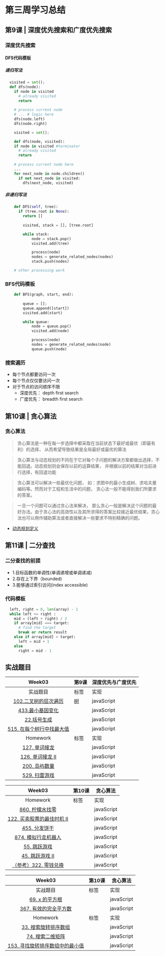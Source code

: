 # 第三周学习总结

## 第9课 | 深度优先搜索和广度优先搜索
### 深度优先搜索

#### DFS代码模板

##### 递归写法
```python
  visited = set();
  def dfs(node):
    if node in visited
      # already visited
      return
    
    # process current node
    # ... # logic here
    dfs(node.left)
    dfs(node.right)
````

```python
    visited = set();

    def dfs(node, visited):
    if node in visited #terminator
      # already visited
      return
    
    # process current node here
    ...
    for next_node in node.children()
      if not next_node in visited:
        dfs(next_node, visited)
```

##### 非递归写法
```python
    def DFS(self, tree):
      if (tree.root is None):
        return []
    
        visited, stack = [], [tree.root]

        while stack:
            node = stack.pop()
            visited.add(tree)

            process(node)
            nodes = generate_related_nodes(nodes)
            stack.push(nodes)

    # other processing work
```

### BFS代码模板
```python
    def BFS(graph, start, end):
      
        queue = [];
        queue.append([start])
        visited.add(start)

        while queue:
            node = queue.pop()
            visited.add(node)

            process(node)
            nodes = generate_related_nodes(node)
            queue.push(node)
```


### 搜索遍历
- 每个节点都要访问一次
- 每个节点仅仅要访问一次
- 对于节点的访问顺序不限
  - 深度优先： depth first search
  - 广度优先： breadth first search
  
## 第10课 | 贪心算法
### 贪心算法
> 贪心算法是一种在每一步选择中都采取在当前状态下最好或最优（即最有利）的选择， 从而希望导致结果是全局最好或最优的算法

> 贪心算法与动态规划的不同在于它对每个子问题的解决方案都做出选择，不能回退。动态规划则会保存以前的运算结果， 并根据以前的结果对当前进行选择，有回退功能

> 贪心算法可以解决一些最优化问题， 如：求图中的最小生成树、求哈夫曼编码等。然而对于工程和生活中的问题， 贪心法一般不能得到我们所要求的答案。

> 一旦一个问题可以通过贪心法来解决， 那么贪心一般是解决这个问题的最好办法。由于贪心法的高效性以及其所求得的答案比较接近最优结果，贪心法也可以用作辅助算法或者直接解决一些要求不特别精确的问题。

- [动态规划定义](https://zh.wikipedia.org/wiki/%E5%8A%A8%E6%80%81%E8%A7%84%E5%88%92)

## 第11课 | 二分查找

### 二分查找的前提
- 1.目标函数的单调性(单调递增或单调递减)
- 2.存在上下界（bounded)
- 3.能够通过索引访问(index accessible)
  
### 代码模板
```python
  left, right = 0, len(array) - 1
  while left <= right :
    mid = (left + right) / 2
    if array[mid] === target:
      # find the target
      break or return result
    else if array[mid] < target:
      left = mid + 1
    else 
      right = mid - 1
```

## 实战题目
| Week03 | 第9课 | 深度优先与广度优先 |
| :---: | --- | --- |
| 实战题目 | 标签 | 实现 |
| [102.二叉树的层次遍历](https://leetcode-cn.com/problems/binary-tree-level-order-traversal/#/description) | [树](https://leetcode-cn.com/tag/tree/) | javaScript |
| [433.最小基因变化](https://leetcode-cn.com/problems/minimum-genetic-mutation/#/description) | | javaScript |
| [22.括号生成](https://leetcode-cn.com/problems/generate-parentheses/#/description) | | javaScript |
| [515. 在每个树行中找最大值](https://leetcode-cn.com/problems/find-largest-value-in-each-tree-row/#/description) | | javaScript |
| Homework | 标签 | 实现 |
| [127. 单词接龙](https://leetcode-cn.com/problems/word-ladder/description/) | | javaScript | 
| [126. 单词接龙 II](https://leetcode-cn.com/problems/word-ladder-ii/description/) |  | javaScript |
| [200. 岛屿数量](https://leetcode-cn.com/problems/number-of-islands/) |  | javaScript |
| [529. 扫雷游戏](https://leetcode-cn.com/problems/minesweeper/description/) | | javaScript |

| Week03 | 第10课 | 贪心算法 |
| :---: | --- | --- |
| Homework| 标签 | 实现 |
| [860. 柠檬水找零](https://leetcode-cn.com/problems/lemonade-change/description/) | | javaScript |
| [122. 买卖股票的最佳时机 II](https://leetcode-cn.com/problems/best-time-to-buy-and-sell-stock-ii/description/) | | javaScript |
| [455. 分发饼干](https://leetcode-cn.com/problems/assign-cookies/description/) | | javaScript |
| [874. 模拟行走机器人](https://leetcode-cn.com/problems/walking-robot-simulation/description/) | | javaScript |
| [55. 跳跃游戏](https://leetcode-cn.com/problems/jump-game/) | | javaScript |
| [45. 跳跃游戏 II](https://leetcode-cn.com/problems/jump-game-ii/) | | javaScript |
| [（参考）322. 零钱兑换](https://leetcode-cn.com/problems/coin-change/) | | javaScript |

| Week03 | 第10课 | 贪心算法 |
| :---: | --- | --- |
| 实战题目 | 标签 | 实现 |
| [69. x 的平方根](https://leetcode-cn.com/problems/sqrtx/) | | javaScript |
| [367. 有效的完全平方数](https://leetcode-cn.com/problems/valid-perfect-square/) | | javaScript |
| Homework| 标签 | 实现 |
| [33. 搜索旋转排序数组](https://leetcode-cn.com/problems/search-in-rotated-sorted-array/) | | javaScript |
| [74. 搜索二维矩阵](https://leetcode-cn.com/problems/search-a-2d-matrix/) | | javaScript |
| [153. 寻找旋转排序数组中的最小值](https://leetcode-cn.com/problems/find-minimum-in-rotated-sorted-array/) | | javaScript |